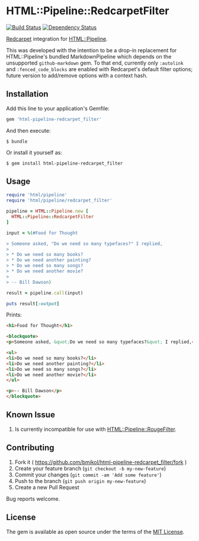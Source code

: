 # HTML::Pipeline::RedcarpetFilter

[![Build Status](https://travis-ci.org/bmikol/html-pipeline-redcarpet_filter.svg?branch=master)](https://travis-ci.org/bmikol/html-pipeline-redcarpet_filter) [![Dependency Status](https://www.versioneye.com/user/projects/57110ea3fcd19a004544102a/badge.svg?style=flat)](https://www.versioneye.com/user/projects/57110ea3fcd19a004544102a)

[Redcarpet](https://github.com/vmg/redcarpet) integration for [HTML::Pipeline](https://github.com/jch/html-pipeline). 

This was developed with the intention to be a drop-in replacement for HTML::Pipeline's bundled MarkdownPipeline which depends on the unsupported ```github-markdown``` gem. To that end, currently only ```:autolink``` and ```:fenced_code_blocks``` are enabled with Redcarpet's default filter options; future version to add/remove options with a context hash.

## Installation

Add this line to your application's Gemfile:

```ruby
gem 'html-pipeline-redcarpet_filter'
```

And then execute:

    $ bundle

Or install it yourself as:

    $ gem install html-pipeline-redcarpet_filter

## Usage

```ruby
require 'html/pipeline'
require 'html/pipeline/redcarpet_filter'

pipeline = HTML::Pipeline.new [
  HTML::Pipeline::RedcarpetFilter
]

input = %(#Food for Thought

> Someone asked, "Do we need so many typefaces?" I replied,
> 
> * Do we need so many books?
> * Do we need another painting?
> * Do we need so many songs?
> * Do we need another movie?
> 
> -- Bill Dawson)

result = pipeline.call(input)

puts result[:output]
```

Prints:

```html
<h1>Food for Thought</h1>

<blockquote>
<p>Someone asked, &quot;Do we need so many typefaces?&quot; I replied,</p>

<ul>
<li>Do we need so many books?</li>
<li>Do we need another painting?</li>
<li>Do we need so many songs?</li>
<li>Do we need another movie?</li>
</ul>

<p>-- Bill Dawson</p>
</blockquote>
```

## Known Issue

1. Is currently incompatible for use with [HTML::Pipeline::RougeFilter](https://github.com/JuanitoFatas/html-pipeline-rouge_filter).

## Contributing

1. Fork it ( https://github.com/bmikol/html-pipeline-redcarpet_filter/fork )
2. Create your feature branch (`git checkout -b my-new-feature`)
3. Commit your changes (`git commit -am 'Add some feature'`)
4. Push to the branch (`git push origin my-new-feature`)
5. Create a new Pull Request

Bug reports welcome.

## License

The gem is available as open source under the terms of the [MIT License](http://opensource.org/licenses/MIT).